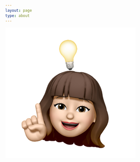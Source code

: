 ```yaml
---
layout: page
type: about
---
```


![](https://github.com/HeesunPark26/heesunpark26.github.io/blob/master/assets/images/Elsie.jpeg)
